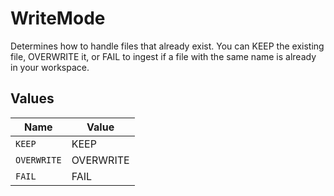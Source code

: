 # WriteMode

Determines how to handle files that already exist. You can KEEP the existing file, OVERWRITE it, or FAIL to ingest if a file with the same name is already in your workspace.


## Values

| Name        | Value       |
| ----------- | ----------- |
| `KEEP`      | KEEP        |
| `OVERWRITE` | OVERWRITE   |
| `FAIL`      | FAIL        |